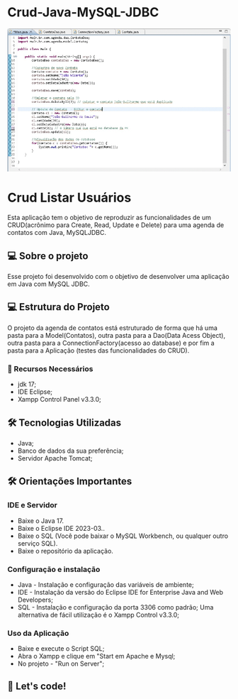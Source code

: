 # Crud-Java-MySQL-JDBC

<p align="center">
    <img src="./img/project-java-jdbc.gif" max-width="600">    
</p>

# Crud Listar Usuários
 Esta aplicação tem o objetivo de reproduzir as funcionalidades de um CRUD(acrônimo para Create, Read, Update e Delete) para uma agenda de contatos com Java, MySQLJDBC.
 
 ## 💻 Sobre o projeto
 Esse projeto foi desenvolvido com o objetivo de desenvolver uma aplicação em Java com MySQL JDBC.
 
 ## 💻 Estrutura do Projeto
 O projeto da agenda de contatos está estruturado de forma que há uma pasta para a Model(Contatos), outra pasta para a Dao(Data Acess Object), outra pasta para a ConnectionFactory(acesso ao database) e por fim a pasta para a Aplicação (testes das funcionalidades do CRUD).
 
 ### 🚧 Recursos Necessários

* jdk 17;
* IDE Eclipse;
* Xampp Control Panel v3.3.0; 


## 🛠 Tecnologias Utilizadas

* Java;
* Banco de dados da sua preferência;
* Servidor Apache Tomcat;


## 🛠 Orientações Importantes

### IDE e Servidor
* Baixe o Java 17.
* Baixe o Eclipse IDE 2023-03..
* Baixe o SQL (Você pode baixar o MySQL Workbench, ou qualquer outro serviço SQL).
* Baixe o repositório da aplicação. 

### Configuração e instalação
* Java - Instalação e configuração das variáveis de ambiente;
* IDE - Instalação da versão do Eclipse IDE for Enterprise Java and Web Developers;
* SQL - Instalação e configuração da porta 3306 como padrão; Uma alternativa de fácil utilização é o Xampp Control v3.3.0;

### Uso da Aplicação
* Baixe e execute o Script SQL;
* Abra o Xampp e clique em "Start em Apache e Mysql;
* No projeto  - "Run on Server";

## 🚀 Let's code! 